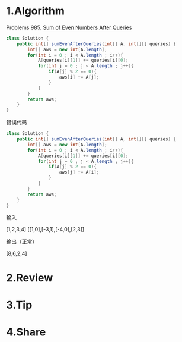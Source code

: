 # 1.Algorithm

Problems 985. [Sum of Even Numbers After Queries](https://leetcode.com/problems/sum-of-even-numbers-after-queries/)
```java
class Solution {
    public int[] sumEvenAfterQueries(int[] A, int[][] queries) {
        int[] aws = new int[A.length];
        for(int i = 0 ; i < A.length ; i++){
            A[queries[i][1]] += queries[i][0];
            for(int j = 0 ; j < A.length ; j++){
                if(A[j] % 2 == 0){
                    aws[i] += A[j];
                }
            }
        }
        return aws;
    }
}
```

错误代码

```java
class Solution {
    public int[] sumEvenAfterQueries(int[] A, int[][] queries) {
        int[] aws = new int[A.length];
        for(int i = 0 ; i < A.length ; i++){
            A[queries[i][1]] += queries[i][0];
            for(int j = 0 ; j < A.length ; j++){
                if(A[j] % 2 == 0){
                    aws[j] += A[i];
                }
            }
        }
        return aws;
    }
}
```



输入

[1,2,3,4]
[[1,0],[-3,1],[-4,0],[2,3]]

输出（正常）

[8,6,2,4]



# 2.Review


# 3.Tip


# 4.Share